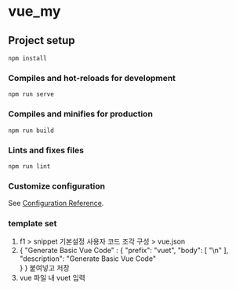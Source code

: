 # vue_my

## Project setup
```
npm install
```

### Compiles and hot-reloads for development
```
npm run serve
```

### Compiles and minifies for production
```
npm run build
```

### Lints and fixes files
```
npm run lint
```

### Customize configuration
See [Configuration Reference](https://cli.vuejs.org/config/).


### template set
1. f1 > snippet 기본설정 사용자 코드 조각 구성 > vue.json
2. {
	"Generate Basic Vue Code" : {
	"prefix": "vuet",
	"body": [
		"<template>\n\t\n\t\n</template>\n<script>\nexport default {\n\tname: '',\n\tprops: {\n\n\t},\n\t\n\tcomponents: {\n\n\t},\n\n\tdata() {\n\t\treturn {\n\t\t\tsetting: '',\n\t\t}\n\t},\n\n\tcreated() {},\n\n\tmounted() {},\n\n\tmethods: {\n\n\t}\n}\n</script>"
	],
	"description": "Generate Basic Vue Code"	
	}
}
붙여넣고 저장
3. vue 파일 내 vuet 입력


